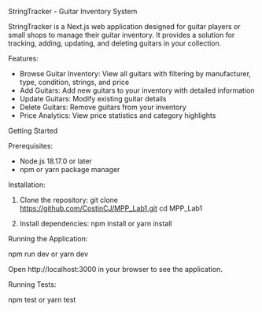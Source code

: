 StringTracker - Guitar Inventory System

StringTracker is a Next.js web application designed for guitar players or small shops to manage their guitar inventory. It provides a solution for tracking, adding, updating, and deleting guitars in your collection.

Features:

- Browse Guitar Inventory: View all guitars with filtering by manufacturer, type, condition, strings, and price
- Add Guitars: Add new guitars to your inventory with detailed information
- Update Guitars: Modify existing guitar details
- Delete Guitars: Remove guitars from your inventory
- Price Analytics: View price statistics and category highlights

Getting Started

Prerequisites:

- Node.js 18.17.0 or later
- npm or yarn package manager

Installation:

1. Clone the repository:
git clone https://github.com/CostinCJ/MPP_Lab1.git
cd MPP_Lab1

2. Install dependencies:
npm install
or
yarn install

Running the Application:

npm run dev
or
yarn dev

Open http://localhost:3000 in your browser to see the application.

Running Tests:

npm test
or
yarn test
